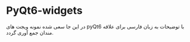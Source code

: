 # PyQt6-widgets
در این جا سعی شده نمونه ویجت های pyQt6 با توضیحات به زبان فارسی برای علاقه مندان جمع آوری گردد.
